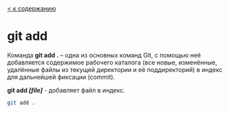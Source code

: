 [< к содержанию](/readme.md)

# git add

Команда **git add .** – одна из основных команд Git, с помощью неё добавляется содержимое рабочего каталога (все новые, изменённые, удалённые файлы из текущей директории и её поддиректорий) в индекс для дальнейшей фиксации (commit).

**git add *[file]*** - добавляет файл в индекс.

```bash =
git add .
```

